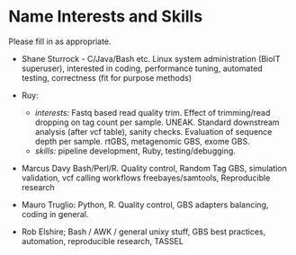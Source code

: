 Name Interests and Skills 
=========================


Please fill in as appropriate.


* Shane Sturrock - C/Java/Bash etc. Linux system administration (BioIT superuser), interested in coding, performance tuning, automated testing, correctness (fit for purpose methods)

* Ruy: 
  - *interests:* Fastq based read quality trim. Effect of trimming/read dropping on tag count per sample. UNEAK. Standard downstream analysis (after vcf table), sanity checks. Evaluation of sequence depth per sample. rtGBS, metagenomic GBS, exome GBS.
  - *skills:* pipeline development, Ruby, testing/debugging.

* Marcus Davy Bash/Perl/R. Quality control, Random Tag GBS, simulation validation, vcf calling workflows freebayes/samtools, Reproducible research

* Mauro Truglio: Python, R. Quality control, GBS adapters balancing, coding in general. 

* Rob Elshire; Bash / AWK / general unixy stuff, GBS best practices, automation, reproducible research, TASSEL
